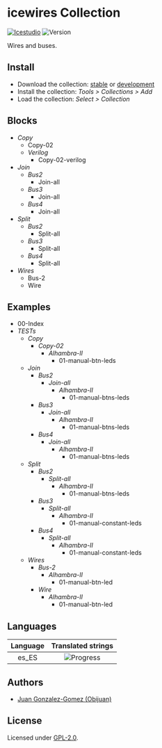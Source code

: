 # icewires Collection

[![Icestudio](https://img.shields.io/badge/collection-icestudio-blue.svg)](https://github.com/FPGAwars/icestudio)
![Version](https://img.shields.io/badge/version-v0.1.0-orange.svg)

Wires and buses.

## Install

* Download the collection: [stable](https://github.com/FPGAwars/iceWires/archive/v0.1.0.zip) or [development](https://github.com/FPGAwars/iceWires/archive/master.zip)
* Install the collection: *Tools > Collections > Add*
* Load the collection: *Select > Collection*

## Blocks
* *Copy*
  * Copy-02
  * *Verilog*
    * Copy-02-verilog
* *Join*
  * *Bus2*
    * Join-all
  * *Bus3*
    * Join-all
  * *Bus4*
    * Join-all
* *Split*
  * *Bus2*
    * Split-all
  * *Bus3*
    * Split-all
  * *Bus4*
    * Split-all
* *Wires*
  * Bus-2
  * Wire

## Examples
* 00-Index
* *TESTs*
  * *Copy*
    * *Copy-02*
      * *Alhambra-II*
        * 01-manual-btn-leds
  * *Join*
    * *Bus2*
      * *Join-all*
        * *Alhambra-II*
          * 01-manual-btns-leds
    * *Bus3*
      * *Join-all*
        * *Alhambra-II*
          * 01-manual-btns-leds
    * *Bus4*
      * *Join-all*
        * *Alhambra-II*
          * 01-manual-btns-leds
  * *Split*
    * *Bus2*
      * *Split-all*
        * *Alhambra-II*
          * 01-manual-btns-leds
    * *Bus3*
      * *Split-all*
        * *Alhambra-II*
          * 01-manual-constant-leds
    * *Bus4*
      * *Split-all*
        * *Alhambra-II*
          * 01-manual-constant-leds
  * *Wires*
    * *Bus-2*
      * *Alhambra-II*
        * 01-manual-btn-led
    * *Wire*
      * *Alhambra-II*
        * 01-manual-btn-led

## Languages
| Language | Translated strings |
|:--------:|:------------------:|
| es_ES | ![Progress](http://progressed.io/bar/100) |

## Authors
* [Juan Gonzalez-Gomez (Obijuan)](https://github.com/Obijuan)


## License

Licensed under [GPL-2.0](https://opensource.org/licenses/GPL-2.0).

